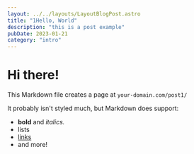 ```yaml
---
layout: ../../layouts/LayoutBlogPost.astro
title: "1Hello, World"
description: "this is a post example"
pubDate: 2023-01-21
category: "intro"
---
```


# Hi there!

This Markdown file creates a page at `your-domain.com/post1/`

It probably isn't styled much, but Markdown does support:

- **bold** and _italics._
- lists
- [links](https://astro.build)
- and more!
